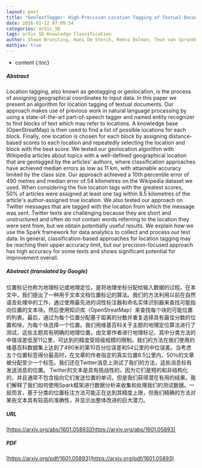 ```yaml
---
layout: post
title: "GeoTextTagger: High-Precision Location Tagging of Textual Documents using a Natural Language Processing Approach"
date: 2016-01-22 07:09:54
categories: arXiv_SD
tags: arXiv_SD Knowledge Classification
author: Shawn Brunsting, Hans De Sterck, Remco Dolman, Teun van Sprundel
mathjax: true
---
```


* content
{:toc}

##### Abstract
Location tagging, also known as geotagging or geolocation, is the process of assigning geographical coordinates to input data. In this paper we present an algorithm for location tagging of textual documents. Our approach makes use of previous work in natural language processing by using a state-of-the-art part-of-speech tagger and named entity recognizer to find blocks of text which may refer to locations. A knowledge base (OpenStreatMap) is then used to find a list of possible locations for each block. Finally, one location is chosen for each block by assigning distance-based scores to each location and repeatedly selecting the location and block with the best score. We tested our geolocation algorithm with Wikipedia articles about topics with a well-defined geographical location that are geotagged by the articles' authors, where classification approaches have achieved median errors as low as 11 km, with attainable accuracy limited by the class size. Our approach achieved a 10th percentile error of 490 metres and median error of 54 kilometres on the Wikipedia dataset we used. When considering the five location tags with the greatest scores, 50% of articles were assigned at least one tag within 8.5 kilometres of the article's author-assigned true location. We also tested our approach on Twitter messages that are tagged with the location from which the message was sent. Twitter texts are challenging because they are short and unstructured and often do not contain words referring to the location they were sent from, but we obtain potentially useful results. We explain how we use the Spark framework for data analytics to collect and process our test data. In general, classification-based approaches for location tagging may be reaching their upper accuracy limit, but our precision-focused approach has high accuracy for some texts and shows significant potential for improvement overall.

##### Abstract (translated by Google)
位置标记也称为地理标记或地理定位，是将地理坐标分配给输入数据的过程。在本文中，我们提出了一种用于文本文档位置标记的算法。我们的方法利用以前在自然语言处理中的工作，通过使用最先进的词性标注器和命名实体识别器来查找可能指向位置的文本块。然后使用知识库（OpenStreatMap）来查找每个块的可能位置的列表。最后，通过为每个位置分配基于距离的分数并重复选择具有最佳分数的位置和块，为每个块选择一个位置。我们用维基百科关于主题的地理定位算法进行了测试，这些主题具有明确的地理位置，由文章作者进行地理标记，其中分类方法的中值误差低至11公里，可达到的精度受班级规模的限制。我们的方法在我们使用的维基百科数据集上达到了490米的第10百分位误差和54公里的中位误差。当考虑五个位置标签得分最高时，在文章的作者指定的真实位置8.5公里内，50％的文章被分配至少一个标签。我们还在Twitter消息上测试了我们的方法，这些消息标有发送消息的位置。 Twitter的文本是具有挑战性的，因为它们是短的和非结构化的，并且通常不包含指向它们发送位置的单词，但是我们获得潜在有用的结果。我们解释了我们如何使用Spark框架进行数据分析来收集和处理我们的测试数据。一般而言，基于分类的位置标注方法可能正在达到其精度上限，但我们精确的方法对某些文本具有较高的准确性，并显示出整体改进的巨大潜力。

##### URL
[https://arxiv.org/abs/1601.05893](https://arxiv.org/abs/1601.05893)

##### PDF
[https://arxiv.org/pdf/1601.05893](https://arxiv.org/pdf/1601.05893)

